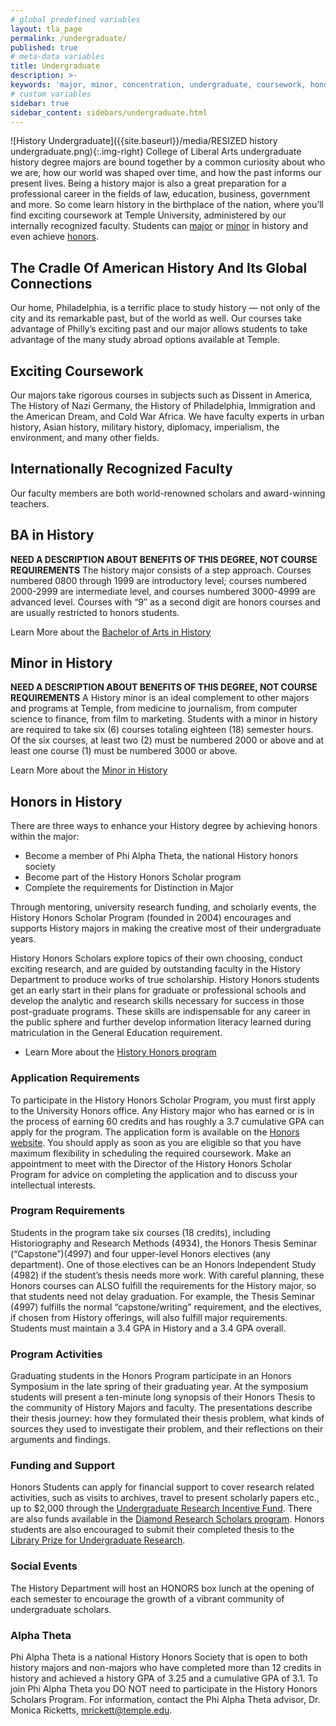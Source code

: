 ```yaml
---
# global predefined variables
layout: tla_page
permalink: /undergraduate/
published: true
# meta-data variables
title: Undergraduate
description: >-
keywords: 'major, minor, concentration, undergraduate, coursework, honors, funding, alpha theta'
# custom variables
sidebar: true
sidebar_content: sidebars/undergraduate.html
---
```

![History Undergraduate]({{site.baseurl}}/media/RESIZED history undergraduate.png){:.img-right}
College of Liberal Arts undergraduate history degree majors are bound together by a common curiosity about who we are, how our world was shaped over time, and how the past informs our present lives. Being a history major is also a great preparation for a professional career in the fields of law, education, business, government and more. So come learn history in the birthplace of the nation, where you’ll find exciting coursework at Temple University, administered by our internally recognized faculty. Students can [major](#ba-in-history) or [minor](#minor-in-history) in history and even achieve [honors](#honors-in-history).

## The Cradle Of American History And Its Global Connections
Our home, Philadelphia, is a terrific place to study history — not only of the city and its remarkable past, but of the world as well. Our courses take advantage of Philly’s exciting past and our major allows students to take advantage of the many study abroad options available at Temple.

## Exciting Coursework
Our majors take rigorous courses in subjects such as Dissent in America, The History of Nazi Germany, the History of Philadelphia, Immigration and the American Dream, and Cold War Africa. We have faculty experts in urban history, Asian history, military history, diplomacy, imperialism, the environment, and many other fields.

## Internationally Recognized Faculty
Our faculty members are both world-renowned scholars and award-winning teachers.

## BA in History
**NEED A DESCRIPTION ABOUT BENEFITS OF THIS DEGREE, NOT COURSE REQUIREMENTS** 
The history major consists of a step approach. Courses numbered 0800 through 1999 are introductory level; courses numbered 2000-2999 are intermediate level, and courses numbered 3000-4999 are advanced level. Courses with “9″ as a second digit are honors courses and are usually restricted to honors students.

Learn More about the [Bachelor of Arts in History](http://bulletin.temple.edu/undergraduate/liberal-arts/history/ba-history/)

## Minor in History
**NEED A DESCRIPTION ABOUT BENEFITS OF THIS DEGREE, NOT COURSE REQUIREMENTS** 
A History minor is an ideal complement to other majors and programs at Temple, from medicine to journalism, from computer science to finance, from film to marketing. Students with a minor in history are required to take six (6) courses totaling eighteen (18) semester hours. Of the six courses, at least two (2) must be numbered 2000 or above and at least one course (1) must be numbered 3000 or above.

Learn More about the [Minor in History](http://bulletin.temple.edu/undergraduate/liberal-arts/history/minor-history/)

## Honors in History
There are three ways to enhance your History degree by achieving honors within the major:

- Become a member of Phi Alpha Theta, the national History honors society
- Become part of the History Honors Scholar program
- Complete the requirements for Distinction in Major

Through mentoring, university research funding, and scholarly events, the History Honors Scholar Program (founded in 2004) encourages and supports History majors in making the creative most of their undergraduate years.

History Honors Scholars explore topics of their own choosing, conduct exciting research, and are guided by outstanding faculty in the History Department to produce works of true scholarship. History Honors students get an early start in their plans for graduate or professional schools and develop the analytic and research skills necessary for success in those post-graduate programs. These skills are indispensable for any career in the public sphere and further develop information literacy learned during matriculation in the General Education requirement.

- Learn More about the [History Honors program](http://bulletin.temple.edu/undergraduate/liberal-arts/history/ba-history/)

### Application Requirements
To participate in the History Honors Scholar Program, you must first apply to the University Honors office. Any History major who has earned or is in the process of earning 60 credits and has roughly a 3.7 cumulative GPA can apply for the program. The application form is available on the [Honors website](http://honors.temple.edu/). You should apply as soon as you are eligible so that you have maximum flexibility in scheduling the required coursework. Make an appointment to meet with the Director of the History Honors Scholar Program for advice on completing the application and to discuss your intellectual interests.

### Program Requirements
Students in the program take six courses (18 credits), including Historiography and Research Methods (4934), the Honors Thesis Seminar (“Capstone”)(4997) and four upper-level Honors electives (any department). One of those electives can be an Honors Independent Study (4982) if the student’s thesis needs more work. With careful planning, these Honors courses can ALSO fulfill the requirements for the History major, so that students need not delay graduation. For example, the Thesis Seminar (4997) fulfills the normal “capstone/writing” requirement, and the electives, if chosen from History offerings, will also fulfill major requirements. Students must maintain a 3.4 GPA in History and a 3.4 GPA overall.

### Program Activities
Graduating students in the Honors Program participate in an Honors Symposium in the late spring of their graduating year. At the symposium students will present a ten-minute long synopsis of their Honors Thesis to the community of History Majors and faculty. The presentations describe their thesis journey: how they formulated their thesis problem, what kinds of sources they used to investigate their problem, and their reflections on their arguments and findings.

### Funding and Support
Honors Students can apply for financial support to cover research related activities, such as visits to archives, travel to present scholarly papers etc., up to $2,000 through the [Undergraduate Research Incentive Fund](http://www.temple.edu/vpus/opportunities/URIF.htm). There are also funds available in the [Diamond Research Scholars program](http://www.temple.edu/vpus/opportunities/researchscholars.htm). Honors students are also encouraged to submit their completed thesis to the [Library Prize for Undergraduate Research](http://guides.temple.edu/libraryprize).

### Social Events
The History Department will host an HONORS box lunch at the opening of each semester to encourage the growth of a vibrant community of undergraduate scholars.

### Alpha Theta
Phi Alpha Theta is a national History Honors Society that is open to both history majors and non-majors who have completed more than 12 credits in history and achieved a history GPA of 3.25 and a cumulative GPA of 3.1. To join Phi Alpha Theta you DO NOT need to participate in the History Honors Scholars Program. For information, contact the Phi Alpha Theta advisor, Dr. Monica Ricketts, [mrickett@temple.edu](mailto:mrickett@temple.edu).
